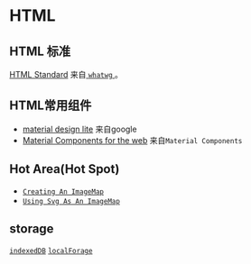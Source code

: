 # HTML

## HTML 标准

[HTML Standard](https://html.spec.whatwg.org/multipage/) 来自[ `whatwg` ](https://github.com/whatwg)。

## HTML常用组件

* [material design lite](https://github.com/google/material-design-lite) 来自google
* [Material Components for the web](https://github.com/material-components/material-components-web) 来自` Material Components `

## Hot Area(Hot Spot)

* [` Creating An ImageMap `](https://developer.mozilla.org/en-US/docs/Learn/HTML/Howto/Add_a_hit_map_on_top_of_an_image)
* [` Using Svg As An ImageMap `](http://thenewcode.com/696/Using-SVG-as-an-Alternative-To-Imagemaps)

## storage

[` indexedDB `](https://github.com/dexie/Dexie.js)
[` localForage `](https://github.com/localForage/localForage)
